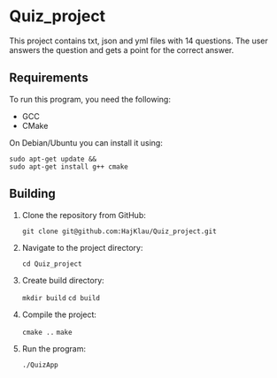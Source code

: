 # Quiz_project

This project contains txt, json and yml files with 14 questions. The user answers the question and gets a point for the correct answer.

## Requirements

To run this program, you need the following:
- GCC
- CMake

On Debian/Ubuntu you can install it using:
```
sudo apt-get update &&
sudo apt-get install g++ cmake
```
## Building
1. Clone the repository from GitHub:

	```git clone git@github.com:HajKlau/Quiz_project.git```

2. Navigate to the project directory:
 
	```cd Quiz_project```

3. Create build directory:

	```mkdir build```
    ```cd build```

4. Compile the project:

	```cmake ..```
    ```make```

5. Run the program:

	```./QuizApp```